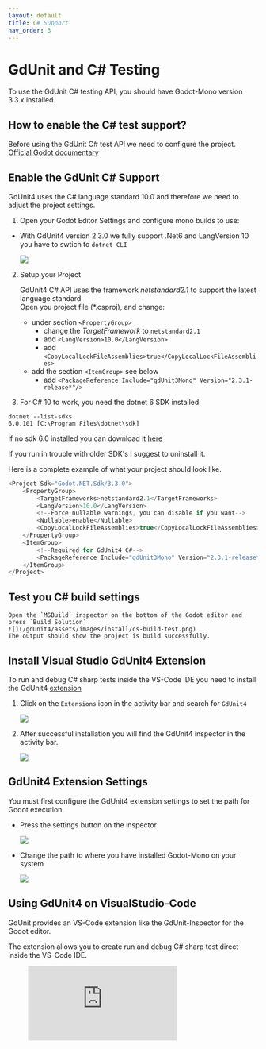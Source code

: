 ```yaml
---
layout: default
title: C# Support
nav_order: 3
---
```


# GdUnit and C# Testing
To use the GdUnit C# testing API, you should have Godot-Mono version 3.3.x installed.

## How to enable the C# test support?
Before using the GdUnit C# test API we need to configure the project.
[Official Godot documentary](https://docs.godotengine.org/en/stable/tutorials/scripting/c_sharp/c_sharp_basics.html#setting-up-c-for-godot)

## Enable the GdUnit C# Support
GdUnit4 uses the C# language standard 10.0 and therefore we need to adjust the project settings.<br>
1. Open your Godot Editor Settings and configure mono builds to use:
 * With GdUnit4 version 2.3.0 we fully support .Net6 and LangVersion 10 you have to swtich to `dotnet CLI`

    ![](/gdUnit4/assets/images/install/cs-setup.png)
2. Setup your Project

    GdUnit4 C# API uses the framework *netstandard2.1* to support the latest language standard<br>
    Open you project file (\*.csproj), and change:
    * under section `<PropertyGroup>`
        * change the *TargetFramework* to `netstandard2.1`
        * add `<LangVersion>10.0</LangVersion>`
        * add `<CopyLocalLockFileAssemblies>true</CopyLocalLockFileAssemblies>`
    * add the section `<ItemGroup>` see below
        * add `<PackageReference Include="gdUnit3Mono" Version="2.3.1-release*"/>`

3. For C# 10 to work, you need the dotnet 6 SDK installed. 

```
dotnet --list-sdks
6.0.101 [C:\Program Files\dotnet\sdk]
```

If no sdk 6.0 installed you can download it [here](https://dotnet.microsoft.com/en-us/download/dotnet/6.0)

If you run in trouble with older SDK's i suggest to uninstall it.

Here is a complete example of what your project should look like.
```cs
<Project Sdk="Godot.NET.Sdk/3.3.0">
	<PropertyGroup>
		<TargetFrameworks>netstandard2.1</TargetFrameworks>
		<LangVersion>10.0</LangVersion>
		<!--Force nullable warnings, you can disable if you want-->
		<Nullable>enable</Nullable>
		<CopyLocalLockFileAssemblies>true</CopyLocalLockFileAssemblies>
	</PropertyGroup>
	<ItemGroup>
		<!--Required for GdUnit4 C#-->
		<PackageReference Include="gdUnit3Mono" Version="2.3.1-release*"/>
	</ItemGroup>
</Project>
```


## Test you C# build settings

    Open the `MSBuild` inspector on the bottom of the Godot editor and press `Build Solution`
    ![](/gdUnit4/assets/images/install/cs-build-test.png)
    The output should show the project is build successfully.


## Install Visual Studio GdUnit4 Extension
To run and debug C# sharp tests inside the VS-Code IDE you need to install the GdUnit4 [extension](https://code.visualstudio.com/docs/editor/extension-marketplace)
1. Click on the `Extensions` icon in the activity bar and search for `GdUnit4`

    ![](/gdUnit4/assets/images/install/extensions-install.png)

2. After successful installation you will find the GdUnit4 inspector in the activity bar.

    ![](/gdUnit4/assets/images/install/vsc-extension.png)

## GdUnit4 Extension Settings
You must first configure the GdUnit4 extension settings to set the path for Godot execution.

- Press the settings button on the inspector

    ![](/gdUnit4/assets/images/settings/vsc-extension-settings-button.png)
- Change the path to where you have installed Godot-Mono on your system

    ![](/gdUnit4/assets/images/settings/vsc-extension-settings-godot-path.png)


## Using GdUnit4 on VisualStudio-Code
GdUnit provides an VS-Code extension like the GdUnit-Inspector for the Godot editor.

The extension allows you to create run and debug C# sharp test direct inside the VS-Code IDE.
<figure class="video_container">
  <iframe src="https://www.youtube.com/embed/qD-1BQuWwLs" frameborder="0" allowfullscreen="true"> </iframe>
</figure> 
